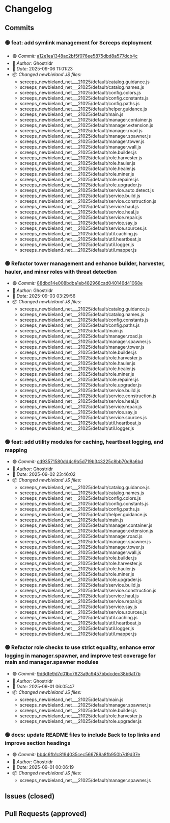 # Changelog

## Commits

### 🟢 feat: add symlink management for Screeps deployment

- 🟢 *Commit:* [a12e1ea1348ac2bf5f076ee5875dbd8a577dcb4c](https://github.com/Ghostridr/ScreepsWorld/commit/a12e1ea1348ac2bf5f076ee5875dbd8a577dcb4c)
- 👤 *Author:* Ghostridr
- 📅 *Date:* 2025-09-06 11:01:23
- 📦 *Changed newbieland JS files:*
  - screeps_newbieland_net___21025/default/catalog.guidance.js
  - screeps_newbieland_net___21025/default/catalog.names.js
  - screeps_newbieland_net___21025/default/config.colors.js
  - screeps_newbieland_net___21025/default/config.constants.js
  - screeps_newbieland_net___21025/default/config.paths.js
  - screeps_newbieland_net___21025/default/helper.guidance.js
  - screeps_newbieland_net___21025/default/main.js
  - screeps_newbieland_net___21025/default/manager.container.js
  - screeps_newbieland_net___21025/default/manager.extension.js
  - screeps_newbieland_net___21025/default/manager.road.js
  - screeps_newbieland_net___21025/default/manager.spawner.js
  - screeps_newbieland_net___21025/default/manager.tower.js
  - screeps_newbieland_net___21025/default/manager.wall.js
  - screeps_newbieland_net___21025/default/role.builder.js
  - screeps_newbieland_net___21025/default/role.harvester.js
  - screeps_newbieland_net___21025/default/role.hauler.js
  - screeps_newbieland_net___21025/default/role.healer.js
  - screeps_newbieland_net___21025/default/role.miner.js
  - screeps_newbieland_net___21025/default/role.repairer.js
  - screeps_newbieland_net___21025/default/role.upgrader.js
  - screeps_newbieland_net___21025/default/service.auto.detect.js
  - screeps_newbieland_net___21025/default/service.build.js
  - screeps_newbieland_net___21025/default/service.construction.js
  - screeps_newbieland_net___21025/default/service.haul.js
  - screeps_newbieland_net___21025/default/service.heal.js
  - screeps_newbieland_net___21025/default/service.repair.js
  - screeps_newbieland_net___21025/default/service.say.js
  - screeps_newbieland_net___21025/default/service.sources.js
  - screeps_newbieland_net___21025/default/util.caching.js
  - screeps_newbieland_net___21025/default/util.heartbeat.js
  - screeps_newbieland_net___21025/default/util.logger.js
  - screeps_newbieland_net___21025/default/util.mapper.js

### 🟢 Refactor tower management and enhance builder, harvester, hauler, and miner roles with threat detection

- 🟢 *Commit:* [88dbd14e008bdba1eb482968cad040146d41068e](https://github.com/Ghostridr/ScreepsWorld/commit/88dbd14e008bdba1eb482968cad040146d41068e)
- 👤 *Author:* Ghostridr
- 📅 *Date:* 2025-09-03 03:29:56
- 📦 *Changed newbieland JS files:*
  - screeps_newbieland_net___21025/default/catalog.guidance.js
  - screeps_newbieland_net___21025/default/catalog.names.js
  - screeps_newbieland_net___21025/default/config.constants.js
  - screeps_newbieland_net___21025/default/config.paths.js
  - screeps_newbieland_net___21025/default/main.js
  - screeps_newbieland_net___21025/default/manager.road.js
  - screeps_newbieland_net___21025/default/manager.spawner.js
  - screeps_newbieland_net___21025/default/manager.tower.js
  - screeps_newbieland_net___21025/default/role.builder.js
  - screeps_newbieland_net___21025/default/role.harvester.js
  - screeps_newbieland_net___21025/default/role.hauler.js
  - screeps_newbieland_net___21025/default/role.healer.js
  - screeps_newbieland_net___21025/default/role.miner.js
  - screeps_newbieland_net___21025/default/role.repairer.js
  - screeps_newbieland_net___21025/default/role.upgrader.js
  - screeps_newbieland_net___21025/default/service.build.js
  - screeps_newbieland_net___21025/default/service.construction.js
  - screeps_newbieland_net___21025/default/service.heal.js
  - screeps_newbieland_net___21025/default/service.repair.js
  - screeps_newbieland_net___21025/default/service.say.js
  - screeps_newbieland_net___21025/default/service.sources.js
  - screeps_newbieland_net___21025/default/util.heartbeat.js
  - screeps_newbieland_net___21025/default/util.logger.js

### 🟢 feat: add utility modules for caching, heartbeat logging, and mapping

- 🟢 *Commit:* [cd93571580dd4c9b5d719b343225c8bb70d8a6bd](https://github.com/Ghostridr/ScreepsWorld/commit/cd93571580dd4c9b5d719b343225c8bb70d8a6bd)
- 👤 *Author:* Ghostridr
- 📅 *Date:* 2025-09-02 23:46:02
- 📦 *Changed newbieland JS files:*
  - screeps_newbieland_net___21025/default/catalog.guidance.js
  - screeps_newbieland_net___21025/default/catalog.names.js
  - screeps_newbieland_net___21025/default/config.colors.js
  - screeps_newbieland_net___21025/default/config.constants.js
  - screeps_newbieland_net___21025/default/config.paths.js
  - screeps_newbieland_net___21025/default/helper.guidance.js
  - screeps_newbieland_net___21025/default/main.js
  - screeps_newbieland_net___21025/default/manager.container.js
  - screeps_newbieland_net___21025/default/manager.extension.js
  - screeps_newbieland_net___21025/default/manager.road.js
  - screeps_newbieland_net___21025/default/manager.spawner.js
  - screeps_newbieland_net___21025/default/manager.tower.js
  - screeps_newbieland_net___21025/default/manager.wall.js
  - screeps_newbieland_net___21025/default/role.builder.js
  - screeps_newbieland_net___21025/default/role.harvester.js
  - screeps_newbieland_net___21025/default/role.hauler.js
  - screeps_newbieland_net___21025/default/role.miner.js
  - screeps_newbieland_net___21025/default/role.upgrader.js
  - screeps_newbieland_net___21025/default/service.build.js
  - screeps_newbieland_net___21025/default/service.construction.js
  - screeps_newbieland_net___21025/default/service.haul.js
  - screeps_newbieland_net___21025/default/service.repair.js
  - screeps_newbieland_net___21025/default/service.say.js
  - screeps_newbieland_net___21025/default/service.sources.js
  - screeps_newbieland_net___21025/default/util.caching.js
  - screeps_newbieland_net___21025/default/util.heartbeat.js
  - screeps_newbieland_net___21025/default/util.logger.js
  - screeps_newbieland_net___21025/default/util.mapper.js

### 🟢 Refactor role checks to use strict equality, enhance error logging in manager.spawner, and improve test coverage for main and manager.spawner modules

- 🟢 *Commit:* [9d6dfe9d7c01bc7623a9c9457bbdcdec38b6a17b](https://github.com/Ghostridr/ScreepsWorld/commit/9d6dfe9d7c01bc7623a9c9457bbdcdec38b6a17b)
- 👤 *Author:* Ghostridr
- 📅 *Date:* 2025-09-01 06:05:47
- 📦 *Changed newbieland JS files:*
  - screeps_newbieland_net___21025/default/main.js
  - screeps_newbieland_net___21025/default/manager.spawner.js
  - screeps_newbieland_net___21025/default/role.builder.js
  - screeps_newbieland_net___21025/default/role.harvester.js
  - screeps_newbieland_net___21025/default/role.upgrader.js

### 🟢 docs: update README files to include Back to top links and improve section headings

- 🟢 *Commit:* [bb4c6fb1c8194035cec566789a8fb950b7d9d37e](https://github.com/Ghostridr/ScreepsWorld/commit/bb4c6fb1c8194035cec566789a8fb950b7d9d37e)
- 👤 *Author:* Ghostridr
- 📅 *Date:* 2025-09-01 00:06:19
- 📦 *Changed newbieland JS files:*
  - screeps_newbieland_net___21025/default/manager.spawner.js

## Issues (closed)

## Pull Requests (approved)
